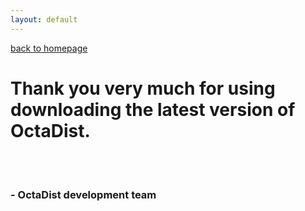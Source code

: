 ```yaml
---
layout: default
---
```

[back to homepage](./)

# Thank you very much for using downloading the latest version of OctaDist.

<br/><br/>

### - OctaDist development team
